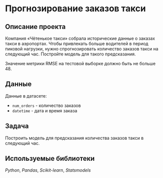 # Прогнозирование заказов такси

## Описание проекта

Компания «Чётенькое такси» собрала исторические данные о заказах такси в аэропортах. Чтобы привлекать больше водителей в период пиковой нагрузки, нужно спрогнозировать количество заказов такси на следующий час. Постройте модель для такого предсказания.

Значение метрики RMSE на тестовой выборке должно быть не больше 48.

## Данные

Данные в датасете:
- `num_orders` - количество заказов
- `datetime` - дата и время заказа

## Задача

Построить модель для предсказания количества заказов такси в следующий час.

## Используемые библиотеки
*Python*, *Pandas*, *Scikit-learn*, *Statsmodels*
